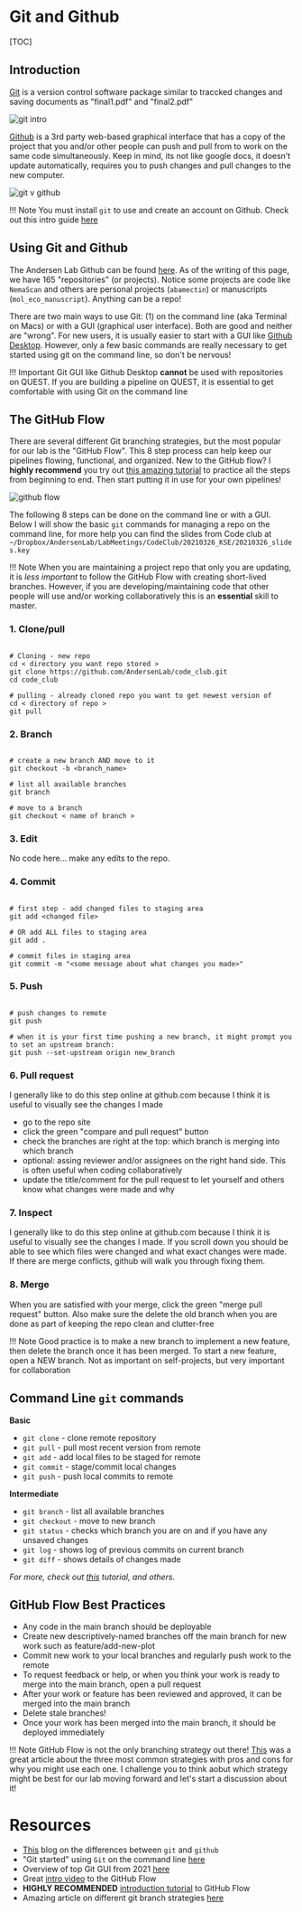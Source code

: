 # Git and Github

[TOC]

## Introduction

[Git](https://git-scm.com/) is a version control software package similar to traccked changes and saving documents as "final1.pdf" and "final2.pdf"

![git intro](img/git_intro.png)

[Github](https://github.com/) is a 3rd party web-based graphical interface that has a copy of the project that you and/or other people can push and pull from to work on the same code simultaneously. Keep in mind, its not like google docs, it doesn’t update automatically, requires you to push changes and pull changes to the new computer.

![git v github](img/git_v_github.png)

!!! Note
	You must install `git` to use and create an account on Github. Check out this intro guide [here](https://docs.gitlab.com/ee/gitlab-basics/start-using-git.html)

## Using Git and Github

The Andersen Lab Github can be found [here](https://github.com/AndersenLab). As of the writing of this page, we have 165 "repositories" (or projects). Notice some projects are code like `NemaScan` and others are personal projects (`abamectin`) or manuscripts (`mol_eco_manuscript`). Anything can be a repo!

There are two main ways to use Git: (1) on the command line (aka Terminal on Macs) or with a GUI (graphical user interface). Both are good and neither are "wrong". For new users, it is usually easier to start with a GUI like [Github Desktop](https://desktop.github.com/). However, only a few basic commands are really necessary to get started using git on the command line, so don't be nervous!

!!! Important
	Git GUI like Github Desktop **cannot** be used with repositories on QUEST. If you are building a pipeline on QUEST, it is essential to get comfortable with using Git on the command line

## The GitHub Flow

There are several different Git branching strategies, but the most popular for our lab is the "GitHub Flow". This 8 step process can help keep our pipelines flowing, functional, and organized. New to the GitHub flow? I **highly recommend** you try out [this amazing tutorial](https://lab.github.com/githubtraining/introduction-to-github) to practice all the steps from beginning to end. Then start putting it in use for your own pipelines!

![github flow](img/github_flow.png)

The following 8 steps can be done on the command line or with a GUI. Below I will show the basic `git` commands for managing a repo on the command line, for more help you can find the slides from Code club at `~/Dropbox/AndersenLab/LabMeetings/CodeClub/20210326_KSE/20210326_slides.key`

!!! Note
	When you are maintaining a project repo that only you are updating, it is *less important* to follow the GitHub Flow with creating short-lived branches. However, if you are developing/maintaining code that other people will use and/or working collaboratively this is an **essential** skill to master. 

### 1. Clone/pull

```

# Cloning - new repo
cd < directory you want repo stored >
git clone https://github.com/AndersenLab/code_club.git
cd code_club

# pulling - already cloned repo you want to get newest version of
cd < directory of repo >
git pull

```

### 2. Branch

```

# create a new branch AND move to it
git checkout -b <branch_name>

# list all available branches
git branch

# move to a branch
git checkout < name of branch >

```

### 3. Edit

No code here... make any edits to the repo.

### 4. Commit

```

# first step - add changed files to staging area
git add <changed file>

# OR add ALL files to staging area
git add .

# commit files in staging area
git commit -m "<some message about what changes you made>"

```

### 5. Push

```

# push changes to remote
git push

# when it is your first time pushing a new branch, it might prompt you to set an upstream branch:
git push --set-upstream origin new_branch

```

### 6. Pull request

I generally like to do this step online at github.com because I think it is useful to visually see the changes I made

- go to the repo site
- click the green "compare and pull request" button
- check the branches are right at the top: which branch is merging into which branch
- optional: assing reviewer and/or assignees on the right hand side. This is often useful when coding collaboratively 
- update the title/comment for the pull request to let yourself and others know what changes were made and why


### 7. Inspect

I generally like to do this step online at github.com because I think it is useful to visually see the changes I made. If you scroll down you should be able to see which files were changed and what exact changes were made. If there are merge conflicts, github will walk you through fixing them.

### 8. Merge

When you are satisfied with your merge, click the green "merge pull request" button. Also make sure the delete the old branch when you are done as part of keeping the repo clean and clutter-free

!!! Note
	Good practice is to make a new branch to implement a new feature, then delete the branch once it has been merged. To start a new feature, open a NEW branch. Not as important on self-projects, but very important for collaboration

## Command Line `git` commands

__Basic__

* `git clone` - clone remote repository
* `git pull` - pull most recent version from remote
* `git add` - add local files to be staged for remote
* `git commit` - stage/commit local changes
* `git push` - push local commits to remote

__Intermediate__

* `git branch` - list all available branches
* `git checkout` - move to new branch
* `git status` - checks which branch you are on and if you have any unsaved changes
* `git log` - shows log of previous commits on current branch
* `git diff` - shows details of changes made

*For more, check out [this](https://docs.gitlab.com/ee/gitlab-basics/start-using-git.html) tutorial, and others.*

## GitHub Flow Best Practices

* Any code in the main branch should be deployable
* Create new descriptively-named branches off the main branch for new work such as feature/add-new-plot
* Commit new work to your local branches and regularly push work to the remote
* To request feedback or help, or when you think your work is ready to merge into the main branch, open a pull request
* After your work or feature has been reviewed and approved, it can be merged into the main branch
* Delete stale branches!
* Once your work has been merged into the main branch, it should be deployed immediately

!!! Note
	GitHub Flow is not the only branching strategy out there! [This](https://www.gitkraken.com/learn/git/best-practices/git-branch-strategy#github-flow-branch-strategy) was a great article about the three most common strategies with pros and cons for why you might use each one. I challenge you to think aobut which strategy might be best for our lab moving forward and let's start a discussion about it!


# Resources

* [This](https://www.edureka.co/blog/git-vs-github/) blog on the differences between `git` and `github`
* "Git started" using `Git` on the command line [here](https://docs.gitlab.com/ee/gitlab-basics/start-using-git.html)
* Overview of top Git GUI from 2021 [here](https://acodez.in/git-gui-clients/)
* Great [intro video](https://www.youtube.com/watch?v=PBI2Rz-ZOxU) to the GitHub Flow
* **HIGHLY RECOMMENDED** [introduction tutorial](https://lab.github.com/githubtraining/introduction-to-github) to GitHub Flow
* Amazing article on different git branch strategies [here](https://www.gitkraken.com/learn/git/best-practices/git-branch-strategy#github-flow-branch-strategy)

